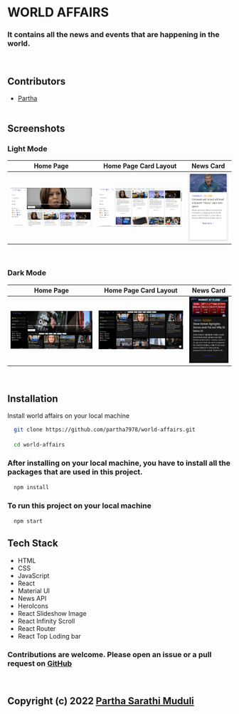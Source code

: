 # WORLD AFFAIRS
### It contains all the news and events that are happening in the world.
<br>

## Contributors

- [Partha](https://www.github.com/partha7978)
<br><br>

## Screenshots

### Light Mode

| Home Page | Home Page Card Layout | News Card |
| :---: | :---: | :---: |
| ![App Screenshot](./src/assets/image/readme/homePageLight.jpg) | ![App Screenshot](./src/assets/image/readme/homepage-card-layout-light.jpg) | ![App Screenshot](./src/assets/image/readme/news-card-light.jpg) |

<br>

### Dark Mode

| Home Page | Home Page Card Layout | News Card |
| :---: | :---: | :---: |
| ![App Screenshot](./src/assets/image/readme/homePageDark.jpg) | ![App Screenshot](./src/assets/image/readme/homepage-card-layout-dark.jpg) | ![App Screenshot](./src/assets/image/readme/news-card-dark.jpg) |

<br>




## Installation

Install world affairs on your local machine

```bash
  git clone https://github.com/partha7978/world-affairs.git

  cd world-affairs
```

### After installing on your local machine, you have to install all the packages that are used in this project.

```bash
  npm install
``` 

### To run this project on your local machine

```bash
  npm start
```

## Tech Stack

* HTML
* CSS
* JavaScript
* React
* Material UI
* News API
* HeroIcons
* React Slideshow Image
* React Infinity Scroll
* React Router
* React Top Loding bar




### Contributions are welcome. Please open an issue or a pull request on  [GitHub](https://github.com/partha7978/world-affairs)

<br> 

## Copyright (c) 2022 <a href="https://parthasarathimuduli.netlify.app/" target="_self">Partha Sarathi Muduli</a>